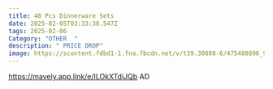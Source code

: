 ```yaml
---
title: 48 Pcs Dinnerware Sets
date: 2025-02-05T03:33:38.547Z
tags: 2025-02-06
Category: "OTHER  "
description: " PRICE DROP"
image: https://scontent.fdbd1-1.fna.fbcdn.net/v/t39.30808-6/475488896_9708106852546661_5725494469854707344_n.jpg?_nc_cat=100&ccb=1-7&_nc_sid=aa7b47&_nc_ohc=eCgAS4bEURIQ7kNvgHOS_SN&_nc_zt=23&_nc_ht=scontent.fdbd1-1.fna&_nc_gid=A2YvqiRLDWYzldXxu6xADcT&oh=00_AYCmrjem3pvIuTJk9ZSYifyARieC6vj1mNhZiTS1pAX9UA&oe=67A8A096
---
```

https://mavely.app.link/e/ILOkXTdiJQb   AD